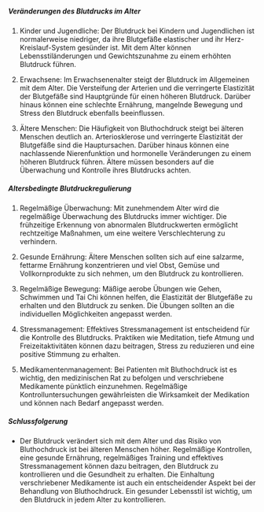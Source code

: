 ##### Veränderungen des Blutdrucks im Alter

1. Kinder und Jugendliche: Der Blutdruck bei Kindern und Jugendlichen ist normalerweise niedriger, da ihre Blutgefäße elastischer und ihr Herz-Kreislauf-System gesünder ist. Mit dem Alter können Lebensstiländerungen und Gewichtszunahme zu einem erhöhten Blutdruck führen.

2. Erwachsene: Im Erwachsenenalter steigt der Blutdruck im Allgemeinen mit dem Alter. Die Versteifung der Arterien und die verringerte Elastizität der Blutgefäße sind Hauptgründe für einen höheren Blutdruck. Darüber hinaus können eine schlechte Ernährung, mangelnde Bewegung und Stress den Blutdruck ebenfalls beeinflussen.

3. Ältere Menschen: Die Häufigkeit von Bluthochdruck steigt bei älteren Menschen deutlich an. Arteriosklerose und verringerte Elastizität der Blutgefäße sind die Hauptursachen. Darüber hinaus können eine nachlassende Nierenfunktion und hormonelle Veränderungen zu einem höheren Blutdruck führen. Ältere müssen besonders auf die Überwachung und Kontrolle ihres Blutdrucks achten.

##### Altersbedingte Blutdruckregulierung

1. Regelmäßige Überwachung: Mit zunehmendem Alter wird die regelmäßige Überwachung des Blutdrucks immer wichtiger. Die frühzeitige Erkennung von abnormalen Blutdruckwerten ermöglicht rechtzeitige Maßnahmen, um eine weitere Verschlechterung zu verhindern.

2. Gesunde Ernährung: Ältere Menschen sollten sich auf eine salzarme, fettarme Ernährung konzentrieren und viel Obst, Gemüse und Vollkornprodukte zu sich nehmen, um den Blutdruck zu kontrollieren.

3. Regelmäßige Bewegung: Mäßige aerobe Übungen wie Gehen, Schwimmen und Tai Chi können helfen, die Elastizität der Blutgefäße zu erhalten und den Blutdruck zu senken. Die Übungen sollten an die individuellen Möglichkeiten angepasst werden.

4. Stressmanagement: Effektives Stressmanagement ist entscheidend für die Kontrolle des Blutdrucks. Praktiken wie Meditation, tiefe Atmung und Freizeitaktivitäten können dazu beitragen, Stress zu reduzieren und eine positive Stimmung zu erhalten.

5. Medikamentenmanagement: Bei Patienten mit Bluthochdruck ist es wichtig, den medizinischen Rat zu befolgen und verschriebene Medikamente pünktlich einzunehmen. Regelmäßige Kontrolluntersuchungen gewährleisten die Wirksamkeit der Medikation und können nach Bedarf angepasst werden.

##### Schlussfolgerung
* Der Blutdruck verändert sich mit dem Alter und das Risiko von Bluthochdruck ist bei älteren Menschen höher. Regelmäßige Kontrollen, eine gesunde Ernährung, regelmäßiges Training und effektives Stressmanagement können dazu beitragen, den Blutdruck zu kontrollieren und die Gesundheit zu erhalten. Die Einhaltung verschriebener Medikamente ist auch ein entscheidender Aspekt bei der Behandlung von Bluthochdruck. Ein gesunder Lebensstil ist wichtig, um den Blutdruck in jedem Alter zu kontrollieren.